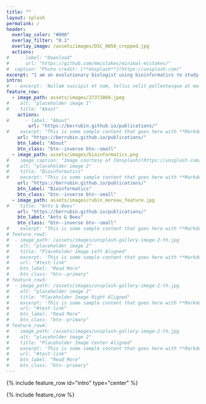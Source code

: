 ```yaml
---
title: ""
layout: splash
permalink: /
header:
  overlay_color: "#000"
  overlay_filter: "0.1"
  overlay_image: /assets/images/DSC_0050_cropped.jpg
  actions:
#    - label: "Download"
#      url: "https://github.com/mmistakes/minimal-mistakes/"
#  caption: "Photo credit: [**Unsplash**](https://unsplash.com)"
excerpt: "I am an evolutionary biologist using bioinformatics to study the genomes of ants and bees."
intro: 
#  - excerpt: 'Nullam suscipit et nam, tellus velit pellentesque at malesuada, enim eaque. Quis nulla, netus tempor in diam gravida tincidunt, *proin faucibus* voluptate felis id sollicitudin. Centered with `type="center"`'
feature_row:
  - image_path: assets/images/27371866.jpeg
#    alt: "placeholder image 1"
#    title: "About"
    actions:
#      - label: "About"
        url: "https://berrubin.github.io/publications/"
#    excerpt: "This is some sample content that goes here with **Markdown** formatting."
    url: "https://berrubin.github.io/publications/"
    btn_label: "About"
    btn_class: "btn--inverse btn--small"
  - image_path: assets/images/bioinformatics.png
#    image_caption: "Image courtesy of [Unsplash](https://unsplash.com/)"
#    alt: "placeholder image 2"
#    title: "Bioinformatics"
#    excerpt: "This is some sample content that goes here with **Markdown** formatting."
    url: "https://berrubin.github.io/publications/"
    btn_label: "Bioinformatics"
    btn_class: "btn--inverse btn--small"
  - image_path: assets/images/rubin_moreau_feature.jpg
#    title: "Ants & Bees"
    url: "https://berrubin.github.io/publications/"
    btn_label: "Ants & Bees"
    btn_class: "btn--inverse btn--small"
#    excerpt: "This is some sample content that goes here with **Markdown** formatting."
# feature_row2:
#  - image_path: /assets/images/unsplash-gallery-image-2-th.jpg
#    alt: "placeholder image 2"
#    title: "Placeholder Image Left Aligned"
#    excerpt: 'This is some sample content that goes here with **Markdown** formatting. Left aligned with `type="left"`'
#    url: "#test-link"
#    btn_label: "Read More"
#    btn_class: "btn--primary"
# feature_row3:
#  - image_path: /assets/images/unsplash-gallery-image-2-th.jpg
#    alt: "placeholder image 2"
#    title: "Placeholder Image Right Aligned"
#    excerpt: 'This is some sample content that goes here with **Markdown** formatting. Right aligned with `type="right"`'
#    url: "#test-link"
#    btn_label: "Read More"
#    btn_class: "btn--primary"
# feature_row4:
#  - image_path: /assets/images/unsplash-gallery-image-2-th.jpg
#    alt: "placeholder image 2"
#    title: "Placeholder Image Center Aligned"
#    excerpt: 'This is some sample content that goes here with **Markdown** formatting. Centered with `type="center"`'
#    url: "#test-link"
#    btn_label: "Read More"
#    btn_class: "btn--primary"
---
```


{% include feature_row id="intro" type="center" %}

{% include feature_row %}
